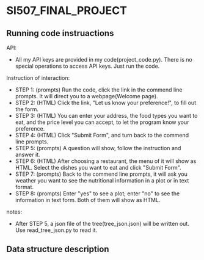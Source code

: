 # SI507_FINAL_PROJECT

## Running code instruactions

API: </br>
  - All my API keys are provided in my code(project_code.py). There is no special operations to access API keys. Just run the code. </br>

Instruction of interaction: </br>
  - STEP 1: (prompts) Run the code, click the link in the commend line prompts. It will direct you to a webpage(Welcome page). </br>
  - STEP 2: (HTML) Click the link, "Let us know your preference!", to fill out the form. </br>
  - STEP 3: (HTML) You can enter your address, the food types you want to eat, and the price level you can accept, to let the program know your preference. </br>
  - STEP 4: (HTML) Click "Submit Form", and turn back to the commend line prompts. </br>
  - STEP 5: (prompts) A question will show, follow the instruction and answer it. </br>
  - STEP 6: (HTML) After choosing a restaurant, the menu of it will show as HTML. Select the dishes you want to eat and click "Submit Form". </br>
  - STEP 7: (prompts) Back to the commend line prompts, it will ask you weather you want to see the nutritional information in a plot or in text format. </br>
  - STEP 8: (prompts) Enter "yes" to see a plot; enter "no" to see the information in text form. Both of them will show as HTML. </br>
  
notes: </br>
  - After STEP 5, a json file of the tree(tree_json.json) will be written out. Use read_tree_json.py to read it. </br>


## Data structure description
